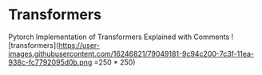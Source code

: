 # Transformers
Pytorch Implementation of Transformers Explained with Comments
![transformers](https://user-images.githubusercontent.com/16246821/79049181-9c94c200-7c3f-11ea-938c-fc7792095d0b.png =250 * 250)
